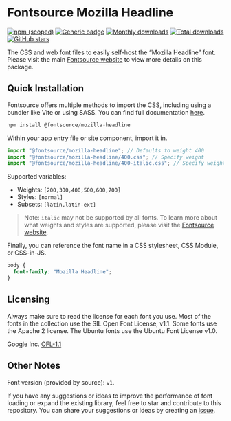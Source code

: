 # Fontsource Mozilla Headline

[![npm (scoped)](https://img.shields.io/npm/v/@fontsource/mozilla-headline?color=brightgreen)](https://www.npmjs.com/package/@fontsource/mozilla-headline) [![Generic badge](https://img.shields.io/badge/fontsource-passing-brightgreen)](https://github.com/fontsource/fontsource) [![Monthly downloads](https://badgen.net/npm/dm/@fontsource/mozilla-headline)](https://github.com/fontsource/fontsource) [![Total downloads](https://badgen.net/npm/dt/@fontsource/mozilla-headline)](https://github.com/fontsource/fontsource) [![GitHub stars](https://img.shields.io/github/stars/fontsource/fontsource.svg?style=social&label=Star)](https://github.com/fontsource/fontsource/stargazers)

The CSS and web font files to easily self-host the “Mozilla Headline” font. Please visit the main [Fontsource website](https://fontsource.org/fonts/mozilla-headline) to view more details on this package.

## Quick Installation

Fontsource offers multiple methods to import the CSS, including using a bundler like Vite or using SASS. You can find full documentation [here](https://fontsource.org/docs/getting-started/introduction).

```javascript
npm install @fontsource/mozilla-headline
```

Within your app entry file or site component, import it in.

```javascript
import "@fontsource/mozilla-headline"; // Defaults to weight 400
import "@fontsource/mozilla-headline/400.css"; // Specify weight
import "@fontsource/mozilla-headline/400-italic.css"; // Specify weight and style
```

Supported variables:
- Weights: `[200,300,400,500,600,700]`
- Styles: `[normal]`
- Subsets: `[latin,latin-ext]`

> Note: `italic` may not be supported by all fonts. To learn more about what weights and styles are supported, please visit the [Fontsource website](https://fontsource.org/fonts/mozilla-headline).

Finally, you can reference the font name in a CSS stylesheet, CSS Module, or CSS-in-JS.

```css
body {
  font-family: "Mozilla Headline";
}
```

## Licensing
Always make sure to read the license for each font you use. Most of the fonts in the collection use the SIL Open Font License, v1.1. Some fonts use the Apache 2 license. The Ubuntu fonts use the Ubuntu Font License v1.0.

Google Inc.
[OFL-1.1](http://scripts.sil.org/OFL)

## Other Notes
Font version (provided by source): `v1`.

If you have any suggestions or ideas to improve the performance of font loading or expand the existing library, feel free to star and contribute to this repository. You can share your suggestions or ideas by creating an [issue](https://github.com/fontsource/fontsource/issues).